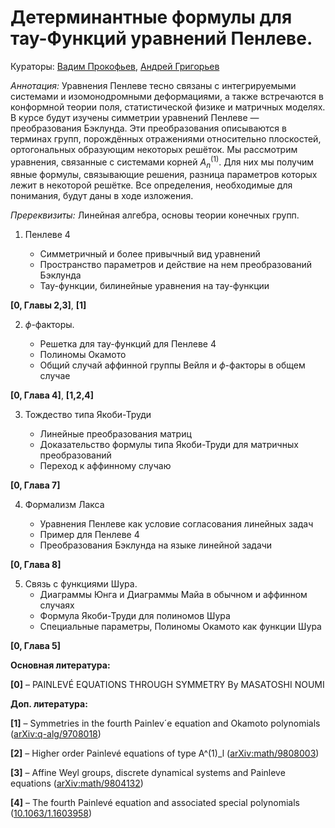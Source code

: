 # Детерминантные формулы для тау-Функций уравнений Пенлеве.

Кураторы: [Вадим Прокофьев](vadprokofev@gmail.com), [Андрей Григорьев](andrey4287252@gmail.com)

*Аннотация:* Уравнения Пенлеве тесно связаны с интегрируемыми системами и изомонодромными деформациями, а также встречаются в конформной теории поля, статистической физике и матричных моделях. В курсе будут изучены симметрии уравнений Пенлеве — преобразования Бэклунда. Эти преобразования описываются в терминах групп, порождённых отражениями относительно плоскостей, ортогональных образующим некоторых решёток. Мы рассмотрим уравнения, связанные с системами корней $A^{(1)}_{n}$. Для них мы получим явные формулы, связывающие решения, разница параметров которых лежит в некоторой решётке. Все определения, необходимые для понимания, будут даны в ходе изложения.

*Пререквизиты:* Линейная алгебра, основы теории конечных групп.

1. Пенлеве 4

   - Симметричный и более привычный вид уравнений
   - Пространство параметров и действие на нем преобразований Бэклунда
   - Тау-функции, билинейные уравнения на тау-функции

**[0, Главы 2,3]**, **[1]**

2. $\phi$-факторы.

   - Решетка для тау-функций для Пенлеве 4
   - Полиномы Окамото
   - Общий случай аффинной группы Вейля и $\phi$-факторы в общем случае

**[0, Глава 4]**, **[1,2,4]**

3. Тождество типа Якоби-Труди

   - Линейные преобразования матриц
   - Доказательство формулы типа Якоби-Труди для матричных преобразований
   - Переход к аффинному случаю

**[0, Глава 7]** 

4. Формализм Лакса

   - Уравнения Пенлеве как условие согласования линейных задач
   - Пример для Пенлеве 4
   - Преобразования Бэклунда на языке линейной задачи

**[0, Глава 8]**

5. Связь с функциями Шура.
   - Диаграммы Юнга и Диаграммы Майа в обычном и аффинном случаях
   - Формула Якоби-Труди для полиномов Шура
   - Специальные параметры, Полиномы Окамото как функции Шура

**[0, Глава 5]**

**Основная литература:**

**[0]** – PAINLEVÉ EQUATIONS THROUGH SYMMETRY  By MASATOSHI NOUMI

**Доп. литература:**

**[1]** – Symmetries in the fourth Painlev´e equation and Okamoto polynomials ([arXiv:q-alg/9708018](https://arxiv.org/abs/q-alg/9708018)) 

**[2]** – Higher order Painlevé equations of type A^(1)\_l ([arXiv:math/9808003](https://arxiv.org/abs/math/9808003)) 

**[3]** – Affine Weyl groups, discrete dynamical systems and Painleve equations ([arXiv:math/9804132](https://arxiv.org/abs/math/9804132)) 

**[4]** – The fourth Painlevé equation and associated special polynomials ([10.1063/1.1603958](https://ui.adsabs.harvard.edu/link_gateway/2003JMP....44.5350C/doi:10.1063/1.1603958))   
